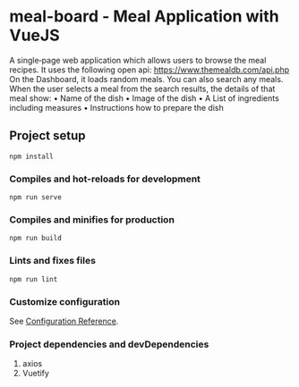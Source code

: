 # meal-board - Meal Application with VueJS
A single‐page web application which allows users to browse the meal recipes. It uses the following open api: https://www.themealdb.com/api.php
On the Dashboard, it loads random meals. You can also search any meals.
When the user selects a meal from the search results, the details of that meal show:
• Name of the dish
• Image of the dish
• A List of ingredients including measures
• Instructions how to prepare the dish

## Project setup
```
npm install
```

### Compiles and hot-reloads for development
```
npm run serve
```

### Compiles and minifies for production
```
npm run build
```

### Lints and fixes files
```
npm run lint
```

### Customize configuration
See [Configuration Reference](https://cli.vuejs.org/config/).

### Project dependencies and devDependencies
1. axios
2. Vuetify

